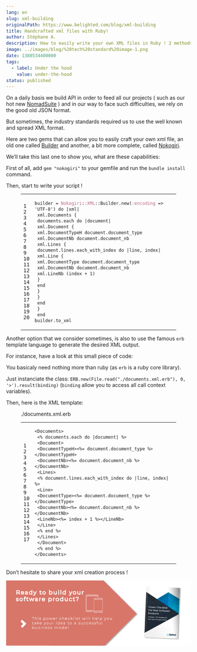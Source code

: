 ```yaml
---
lang: en
slug: xml-building
originalPath: https://www.belighted.com/blog/xml-building
title: Handcrafted xml files with Ruby!
author: Stéphane A.
description: How to easily write your own XML files in Ruby ! 2 methods accessible for all !
image: ../images/blog/%20tech%20standard%20image-1.png
date: 1388534400000
tags:
  - label: Under the hood
    value: under-the-hood
status: published
---
```

On a daily basis we build API in order to feed all our projects ( such as our hot new [NomadSuite](https://nomadsuite.com/) ) and in our way to face such difficulties, we rely on the good old JSON format.

But sometimes, the industry standards required us to use the well known and spread XML format.

Here are two gems that can allow you to easily craft your own xml file, an old one called [Builder](https://github.com/jimweirich/builder) and another, a bit more complete, called [Nokogiri](https://github.com/sparklemotion/nokogiri).

We’ll take this last one to show you, what are these capabilities:

First of all, add `gem "nokogiri"` to your gemfile and run the `bundle install` command.

Then, start to write your script !

<figure class="code"><div class="highlight"><table><tbody><tr><td class="gutter"><pre class="line-numbers"><span class="line-number">1</span>
<span class="line-number">2</span>
<span class="line-number">3</span>
<span class="line-number">4</span>
<span class="line-number">5</span>
<span class="line-number">6</span>
<span class="line-number">7</span>
<span class="line-number">8</span>
<span class="line-number">9</span>
<span class="line-number">10</span>
<span class="line-number">11</span>
<span class="line-number">12</span>
<span class="line-number">13</span>
<span class="line-number">14</span>
<span class="line-number">15</span>
<span class="line-number">16</span>
<span class="line-number">17</span>
<span class="line-number">18</span>
<span class="line-number">19</span>
<span class="line-number">20</span>
</pre></td><td class="code"><pre><code class="ruby"><span class="line"><span class="n">builder</span> <span class="o">=</span> <span class="ss"><span class="constant">Nokogiri</span></span><span class="constant"><span class="p">:</span><span class="ss">:XML</span><span class="o">::</span><span class="no">Builder</span></span><span class="no"></span><span class="o">.</span><span class="n">new</span><span class="p">(</span><span class="ss"><span class="symbol">:encoding</span></span> <span class="o">=&gt;</span> <span class="s1"><span class="string">'UTF-8'</span></span><span class="p">)</span> <span class="k"><span class="keyword">do</span></span> <span class="o">|</span><span class="n">xml</span><span class="o">|</span>
</span><span class="line"> <span class="n">xml</span><span class="o">.</span><span class="n"><span class="constant">Documents</span></span> <span class="p">{</span>
</span><span class="line"> <span class="n">documents</span><span class="o">.</span><span class="n">each</span> <span class="k"><span class="keyword">do</span></span> <span class="o">|</span><span class="n">document</span><span class="o">|</span>
</span><span class="line"> <span class="n">xml</span><span class="o">.</span><span class="n"><span class="constant">Document</span></span> <span class="p">{</span>
</span><span class="line"> <span class="n">xml</span><span class="o">.</span><span class="n"><span class="constant">DocumentTypeH</span></span> <span class="n">document</span><span class="o">.</span><span class="n">document_type</span>
</span><span class="line"> <span class="n">xml</span><span class="o">.</span><span class="n"><span class="constant">DocumentNb</span></span> <span class="n">document</span><span class="o">.</span><span class="n">document_nb</span>
</span><span class="line"> <span class="n">xml</span><span class="o">.</span><span class="n"><span class="constant">Lines</span></span> <span class="p">{</span>
</span><span class="line"> <span class="n">document</span><span class="o">.</span><span class="n">lines</span><span class="o">.</span><span class="n">each_with_index</span> <span class="k"><span class="keyword">do</span></span> <span class="o">|</span><span class="n">line</span><span class="p">,</span> <span class="n">index</span><span class="o">|</span>
</span><span class="line"> <span class="n">xml</span><span class="o">.</span><span class="n"><span class="constant">Line</span></span> <span class="p">{</span>
</span><span class="line"> <span class="n">xml</span><span class="o">.</span><span class="n"><span class="constant">DocumentType</span></span> <span class="n">document</span><span class="o">.</span><span class="n">document_type</span>
</span><span class="line"> <span class="n">xml</span><span class="o">.</span><span class="n"><span class="constant">DocumentNb</span></span> <span class="n">document</span><span class="o">.</span><span class="n">document_nb</span>
</span><span class="line"> <span class="n">xml</span><span class="o">.</span><span class="n"><span class="constant">LineNb</span></span> <span class="p">(</span><span class="n">index</span> <span class="o">+</span> <span class="mi"><span class="number">1</span></span><span class="p">)</span>
</span><span class="line"> <span class="p">}</span>
</span><span class="line"> <span class="k"><span class="keyword">end</span></span>
</span><span class="line"> <span class="p">}</span>
</span><span class="line"> <span class="p">}</span>
</span><span class="line"> <span class="k"><span class="keyword">end</span></span>
</span><span class="line"> <span class="p">}</span>
</span><span class="line"> <span class="k"><span class="keyword">end</span></span>
</span><span class="line"><span class="n">builder</span><span class="o">.</span><span class="n">to_xml</span>
</span></code></pre></td></tr></tbody></table></div></figure>

Another option that we consider sometimes, is also to use the famous `erb` template language to generate the desired XML output.

For instance, have a look at this small piece of code:

You basicaly need nothing more than ruby (as `erb` is a ruby core library).

Just instanciate the class: `ERB.new(File.read("./documents.xml.erb"), 0, '>').result(binding)` (`binding` allow you to access all call context variables).

Then, here is the XML template:

<figure class="code"><figcaption><span>./documents.xml.erb</span></figcaption><div class="highlight"><table><tbody><tr><td class="gutter"><pre class="line-numbers"><span class="line-number">1</span>
<span class="line-number">2</span>
<span class="line-number">3</span>
<span class="line-number">4</span>
<span class="line-number">5</span>
<span class="line-number">6</span>
<span class="line-number">7</span>
<span class="line-number">8</span>
<span class="line-number">9</span>
<span class="line-number">10</span>
<span class="line-number">11</span>
<span class="line-number">12</span>
<span class="line-number">13</span>
<span class="line-number">14</span>
<span class="line-number">15</span>
<span class="line-number">16</span>
<span class="line-number">17</span>
</pre></td><td class="code"><pre><code class="ruby"><span class="line"><span class="o">&lt;</span><span class="no">Documents</span><span class="o">&gt;</span>
</span><span class="line"> <span class="o">&lt;</span><span class="sx">% documents.each </span><span class="k">do</span> <span class="o">|</span><span class="n">document</span><span class="o">|</span> <span class="sx">%&gt;</span>
</span><span class="line"><span class="sx"> &lt;Document&gt;</span>
</span><span class="line"> <span class="o">&lt;</span><span class="no">DocumentTypeH</span><span class="o">&gt;&lt;</span><span class="sx">%= document.document_type %&gt;&lt;/DocumentTypeH&gt;</span>
</span><span class="line"><span class="sx"> &lt;DocumentNb&gt;&lt;%=</span> <span class="n">document</span><span class="o">.</span><span class="n">document_nb</span> <span class="sx">%&gt;&lt;/DocumentNb&gt;</span>
</span><span class="line"> <span class="o">&lt;</span><span class="no">Lines</span><span class="o">&gt;</span>
</span><span class="line"> <span class="o">&lt;</span><span class="sx">% document.lines.each_with_index </span><span class="k">do</span> <span class="o">|</span><span class="n">line</span><span class="p">,</span> <span class="n">index</span><span class="o">|</span> <span class="sx">%&gt;</span>
</span><span class="line"><span class="sx"> &lt;Line&gt;</span>
</span><span class="line"> <span class="o">&lt;</span><span class="no">DocumentType</span><span class="o">&gt;&lt;</span><span class="sx">%= document.document_type %&gt;&lt;/DocumentType&gt;</span>
</span><span class="line"><span class="sx"> &lt;DocumentNb&gt;&lt;%=</span> <span class="n">document</span><span class="o">.</span><span class="n">document_nb</span> <span class="sx">%&gt;&lt;/DocumentNb&gt;</span>
</span><span class="line"> <span class="o">&lt;</span><span class="no">LineNb</span><span class="o">&gt;&lt;%=</span> <span class="n">index</span> <span class="o">+</span> <span class="mi">1</span> <span class="sx">%&gt;&lt;/LineNb&gt;</span>
</span><span class="line"> <span class="o">&lt;</span><span class="sr">/Line&gt;</span>
</span><span class="line"><span class="sr"> &lt;% end %&gt;</span>
</span><span class="line"><span class="sr"> &lt;/</span><span class="no">Lines</span><span class="o">&gt;</span>
</span><span class="line"> <span class="o">&lt;</span><span class="sr">/Document&gt;</span>
</span><span class="line"><span class="sr"> &lt;% end %&gt;</span>
</span><span class="line"><span class="sr">&lt;/</span><span class="no">Documents</span><span class="o">&gt;</span>
</span></code></pre></td></tr></tbody></table></div></figure>

Don’t hesitate to share your xml creation process !  
  
[![New Call-to-action](/content/images/legacy/UPTtKvQU_5rjKfQJ1Qjwk.png)](https://cta-redirect.hubspot.com/cta/redirect/1684659/fb3606cc-cc1b-47d0-ae85-2c9f69837fe2)